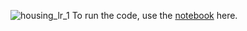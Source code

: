![housing_lr_1](https://github.com/AnnaTheSloth284/Machine-Learning/assets/112563080/afb18fbe-f945-4586-a129-257ef25eae33)
To run the code, use the [notebook]([https://www.genome.gov/](https://colab.research.google.com/drive/18uil_xyWsHNTzSCgrRCRFWvxZvONv1aU?usp=sharing)https://colab.research.google.com/drive/18uil_xyWsHNTzSCgrRCRFWvxZvONv1aU?usp=sharing) here.

